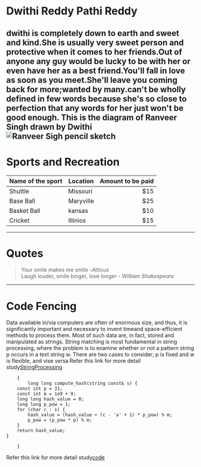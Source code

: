 # Dwithi Reddy Pathi Reddy
dwithi is completely down to earth and sweet and kind.She is usually very sweet person and protective when it comes to her friends.Out of anyone any guy would be lucky to be with her or even have her as a best friend.You'll fall in love as soon as you meet.She'll leave you coming back for more;wanted by many.can't be wholly defined in few words because she's so close to perfection that any words for her just won't be good enough.
This is the diagram of Ranveer Singh drawn by Dwithi ![Ranveer Sigh pencil sketch](C:\Users\s546908\Desktop\webapps-repos\assignment2-Pathi-Reddy)
-----
# Sports and Recreation
|Name of the sport|Location|Amount to be paid|
|---|---|---:|
|Shuttle|Missouri|$15|
|Base Ball|Maryville|$25|
|Basket Ball|kansas|$10|
|Cricket|Illinios|$15|
------
# Quotes
> Your smile makes me smile -*Atticus*<br>
> Laugh louder, smile binger, love longer - *William Shakespeare*
------
# Code Fencing
Data available in/via computers are often of enormous size, and thus, it is significantly important and necessary to invent timeand space-efficient methods to process them. Most of such data are, in fact, stored and manipulated as strings. String matching is most fundamental in string processing, where the problem is to examine whether or not a pattern string p occurs in a text string w. There are two cases to consider; p is fixed and w is flexible, and vise versa
Refer this link for more detail study[StringProcessing](https://www.semanticscholar.org/paper/String-Processing-Algorithms-%E7%A8%B2%E6%B0%B8-Inenaga/aa555b049626f76b43b31550102a0923c4fc88a7)
~~~
    {
        long long compute_hash(string const& s) {
    const int p = 31;
    const int m = 1e9 + 9;
    long long hash_value = 0;
    long long p_pow = 1;
    for (char c : s) {
        hash_value = (hash_value + (c - 'a' + 1) * p_pow) % m;
        p_pow = (p_pow * p) % m;
    }
    return hash_value;
}

    }
~~~
Refer this link for more detail study[code](https://cp-algorithms.com/string/string-hashing.html)